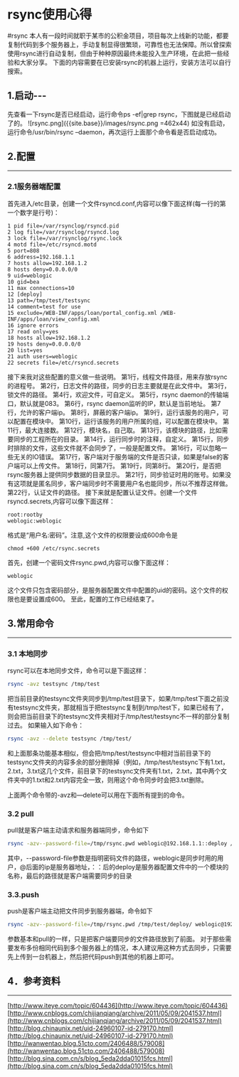 # rsync使用心得
#rsync
本人有一段时间就职于某市的公积金项目，项目每次上线新的功能，都要复制代码到多个服务器上，手动复制显得很繁琐，可靠性也无法保障。所以曾探索使用rsync进行自动复制，但由于种种原因最终未能投入生产环境，在此把一些经验和大家分享。
下面的内容需要在已安装rsync的机器上运行，安装方法可以自行搜索。
## 1.启动---
先查看一下rsync是否已经启动，运行命令ps -ef|grep rsync，下图就是已经启动了的。
![rsync.png]({{site.base}}/images/rsync.png =462x44)
如没有启动，运行命令/usr/bin/rsync –daemon，再次运行上面那个命令看是否启动成功。
## 2.配置
- - - -
### 2.1服务器端配置
首先进入/etc目录，创建一个文件rsyncd.conf,内容可以像下面这样(每一行的第一个数字是行号)：

```text
1 pid file=/var/rsynclog/rsyncd.pid
2 log file=/var/rsynclog/rsyncd.log
3 lock file=/var/rsynclog/rsync.lock
4 motd file=/etc/rsyncd.motd
5 port=808
6 address=192.168.1.1
7 hosts allow=192.168.1.2
8 hosts deny=0.0.0.0/0
9 uid=weblogic
10 gid=bea
11 max connections=10
12 [deploy]
13 path=/tmp/test/testsync
14 comment=test for use
15 exclude=/WEB-INF/apps/loan/portal_config.xml /WEB- INF/apps/loan/view_config.xml
16 ignore errors
17 read only=yes
18 hosts allow=192.168.1.2
19 hosts deny=0.0.0.0/0
20 list=yes
21 auth users=weblogic
22 secrets file=/etc/rsyncd.secrets
```

接下来我对这些配置的意义做一些说明。
第1行，线程文件路径，用来存放rsync的进程号。
第2行，日志文件的路径，同步的日志主要就是在此文件中。
第3行，锁文件的路径。
第4行，欢迎文件，可自定义。
第5行，rsync daemon的传输端口，默认就是083。
第6行，rsync daemon监听的IP，默认是当前地址。
第7行，允许的客户端ip。
第8行，屏蔽的客户端ip。
第9行，运行该服务的用户，可以配置在模块中。
第10行，运行该服务的用户所属的组，可以配置在模块中。
第11行，最大连接数。
第12行，模块名，自己取。
第13行，该模块的路径，比如需要同步的工程所在的目录。
第14行，运行同步时的注释，自定义。
第15行，同步时排除的文件，这些文件就不会同步了，一般是配置文件。
第16行，可以忽略一些无关的IO错误。
第17行，客户端对于服务端的文件是否只读，如果是false的客户端可以上传文件。
第18行，同第7行。
第19行，同第8行。
第20行，是否把rsync服务器上提供同步数据的目录显示。
第21行，同步验证时用的账号。如果没有这项就是匿名同步，客户端同步时不需要用户名也能同步，所以不推荐这样做。
第22行，认证文件的路径。
接下来就是配置认证文件。创建一个文件rsyncd.secrets,内容可以像下面这样：

```text
root:rootby
weblogic:weblogic
```

格式是“用户名:密码”。注意,这个文件的权限要设成600命令是

```text
chmod +600 /etc/rsync.secrets
```

首先，创建一个密码文件rsync.pwd,内容可以像下面这样：

```text
weblogic
```

这个文件只包含密码部分，是服务器配置文件中配置的uid的密码。这个文件的权限也是要设置成600。
至此，配置的工作已经结束了。
## 3.常用命令
- - - -
### 3.1 本地同步
rsync可以在本地同步文件，命令可以是下面这样：

```sh
rsync -avz testsync /tmp/test
```

把当前目录的testsync文件夹同步到/tmp/test目录下，如果/tmp/test下面之前没有testsync文件夹，那就相当于把testsync复制到/tmp/test下，如果已经有了，则会把当前目录下的testsync文件夹相对于/tmp/test/testsync不一样的部分复制过去。
如果输入如下命令：

```sh
rsync -avz --delete testsync /tmp/test/
```

和上面那条功能基本相似，但会把/tmp/test/testsync中相对当前目录下的testsync文件夹的内容多余的部分删除掉（例如，/tmp/test/testsync下有1.txt，2.txt，3.txt这几个文件，前目录下的testsync文件夹有1.txt，2.txt，其中两个文件夹中的1.txt和2.txt内容完全一致，则用这个命令同步时会把3.txt删除。

上面两个命令带的-avz和—delete可以用在下面所有提到的命令。

### 3.2 pull
pull就是客户端主动请求和服务器端同步，命令如下

```sh
rsync -azv--password-file=/tmp/rsync.pwd weblogic@192.168.1.1::deploy /tmp/deploy/
```

其中，--password-file参数是指明密码文件的路径，weblogic是同步时用的用户，@后面的ip是服务器地址，：：后的deploy是服务器配置文件中的一个模块的名称，最后的路径就是客户端需要同步的目录
### 3.3.push
push是客户端主动把文件同步到服务器端，命令如下

```sh
rsync -azv--password-file=/tmp/rsync.pwd /tmp/test/deploy/ weblogic@192.168.1.1::deploy
```

参数基本和pull的一样，只是把客户端要同步的文件路径放到了前面。
对于那些需要发布多份相同代码到多个服务器上的情况，本人建议用这种方式去同步，只需要先上传到一台机器上，然后把代码push到其他的机器上即可。
## 4．参考资料
- - - -
[http://www.iteye.com/topic/604436](http://www.iteye.com/topic/604436)
[http://www.cnblogs.com/chijianqiang/archive/2011/05/09/2041537.html](http://www.cnblogs.com/chijianqiang/archive/2011/05/09/2041537.html)
[http://blog.chinaunix.net/uid-24960107-id-279170.html](http://blog.chinaunix.net/uid-24960107-id-279170.html)
[http://wanwentao.blog.51cto.com/2406488/579008](http://wanwentao.blog.51cto.com/2406488/579008)
[http://blog.sina.com.cn/s/blog_5eda2dda01015fcs.html](http://blog.sina.com.cn/s/blog_5eda2dda01015fcs.html)